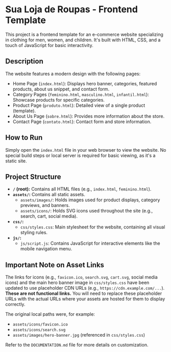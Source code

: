 # Sua Loja de Roupas - Frontend Template

This project is a frontend template for an e-commerce website specializing in clothing for men, women, and children. It's built with HTML, CSS, and a touch of JavaScript for basic interactivity.

## Description

The website features a modern design with the following pages:
- Home Page (`index.html`): Displays hero banner, categories, featured products, about us snippet, and contact form.
- Category Pages (`feminino.html`, `masculino.html`, `infantil.html`): Showcase products for specific categories.
- Product Page (`produto.html`): Detailed view of a single product (template).
- About Us Page (`sobre.html`): Provides more information about the store.
- Contact Page (`contato.html`): Contact form and store information.

## How to Run

Simply open the `index.html` file in your web browser to view the website. No special build steps or local server is required for basic viewing, as it's a static site.

## Project Structure

- **`/` (root):** Contains all HTML files (e.g., `index.html`, `feminino.html`).
- **`assets/`:** Contains all static assets.
  - `assets/images/`: Holds images used for product displays, category previews, and banners.
  - `assets/icons/`: Holds SVG icons used throughout the site (e.g., search, cart, social media).
- **`css/`:**
  - `css/styles.css`: Main stylesheet for the website, containing all visual styling rules.
- **`js/`:**
  - `js/script.js`: Contains JavaScript for interactive elements like the mobile navigation menu.

## Important Note on Asset Links

The links for icons (e.g., `favicon.ico`, `search.svg`, `cart.svg`, social media icons) and the main hero banner image in `css/styles.css` have been updated to use placeholder CDN URLs (e.g., `https://cdn.example.com/...`). **These are not functional links.** You will need to replace these placeholder URLs with the actual URLs where your assets are hosted for them to display correctly.

The original local paths were, for example:
- `assets/icons/favicon.ico`
- `assets/icons/search.svg`
- `assets/images/hero-banner.jpg` (referenced in `css/styles.css`)

Refer to the `DOCUMENTATION.md` file for more details on customization.
